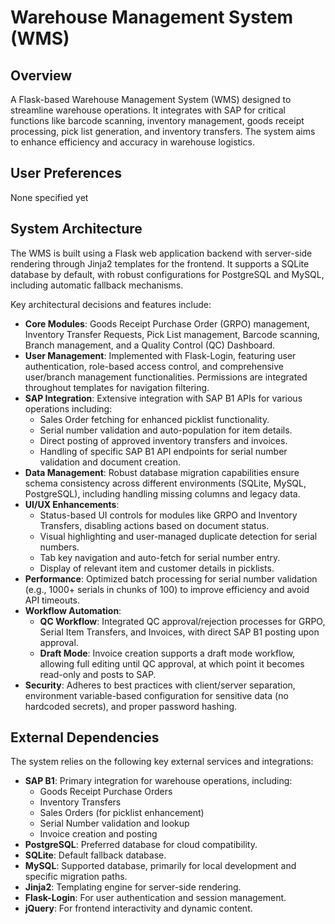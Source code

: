 # Warehouse Management System (WMS)

## Overview
A Flask-based Warehouse Management System (WMS) designed to streamline warehouse operations. It integrates with SAP for critical functions like barcode scanning, inventory management, goods receipt processing, pick list generation, and inventory transfers. The system aims to enhance efficiency and accuracy in warehouse logistics.

## User Preferences
None specified yet

## System Architecture
The WMS is built using a Flask web application backend with server-side rendering through Jinja2 templates for the frontend. It supports a SQLite database by default, with robust configurations for PostgreSQL and MySQL, including automatic fallback mechanisms.

Key architectural decisions and features include:
- **Core Modules**: Goods Receipt Purchase Order (GRPO) management, Inventory Transfer Requests, Pick List management, Barcode scanning, Branch management, and a Quality Control (QC) Dashboard.
- **User Management**: Implemented with Flask-Login, featuring user authentication, role-based access control, and comprehensive user/branch management functionalities. Permissions are integrated throughout templates for navigation filtering.
- **SAP Integration**: Extensive integration with SAP B1 APIs for various operations including:
    - Sales Order fetching for enhanced picklist functionality.
    - Serial number validation and auto-population for item details.
    - Direct posting of approved inventory transfers and invoices.
    - Handling of specific SAP B1 API endpoints for serial number validation and document creation.
- **Data Management**: Robust database migration capabilities ensure schema consistency across different environments (SQLite, MySQL, PostgreSQL), including handling missing columns and legacy data.
- **UI/UX Enhancements**:
    - Status-based UI controls for modules like GRPO and Inventory Transfers, disabling actions based on document status.
    - Visual highlighting and user-managed duplicate detection for serial numbers.
    - Tab key navigation and auto-fetch for serial number entry.
    - Display of relevant item and customer details in picklists.
- **Performance**: Optimized batch processing for serial number validation (e.g., 1000+ serials in chunks of 100) to improve efficiency and avoid API timeouts.
- **Workflow Automation**:
    - **QC Workflow**: Integrated QC approval/rejection processes for GRPO, Serial Item Transfers, and Invoices, with direct SAP B1 posting upon approval.
    - **Draft Mode**: Invoice creation supports a draft mode workflow, allowing full editing until QC approval, at which point it becomes read-only and posts to SAP.
- **Security**: Adheres to best practices with client/server separation, environment variable-based configuration for sensitive data (no hardcoded secrets), and proper password hashing.

## External Dependencies
The system relies on the following key external services and integrations:
- **SAP B1**: Primary integration for warehouse operations, including:
    - Goods Receipt Purchase Orders
    - Inventory Transfers
    - Sales Orders (for picklist enhancement)
    - Serial Number validation and lookup
    - Invoice creation and posting
- **PostgreSQL**: Preferred database for cloud compatibility.
- **SQLite**: Default fallback database.
- **MySQL**: Supported database, primarily for local development and specific migration paths.
- **Jinja2**: Templating engine for server-side rendering.
- **Flask-Login**: For user authentication and session management.
- **jQuery**: For frontend interactivity and dynamic content.